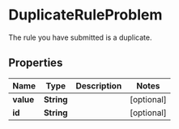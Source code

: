 

# DuplicateRuleProblem

The rule you have submitted is a duplicate.

## Properties

Name | Type | Description | Notes
------------ | ------------- | ------------- | -------------
**value** | **String** |  |  [optional]
**id** | **String** |  |  [optional]



